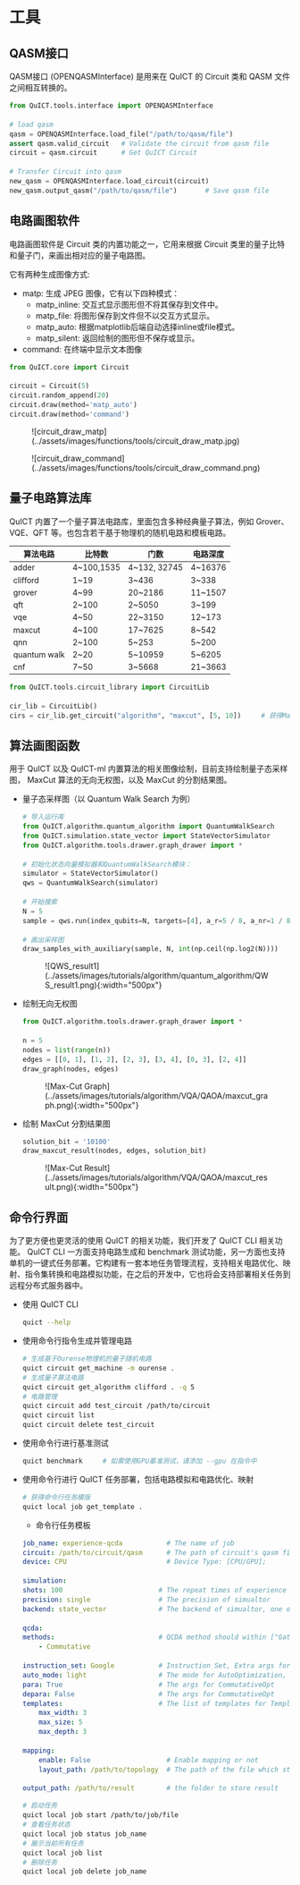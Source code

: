 # 工具

## QASM接口

QASM接口 (OPENQASMInterface) 是用来在 QuICT 的 Circuit 类和 QASM 文件之间相互转换的。

``` python
from QuICT.tools.interface import OPENQASMInterface

# load qasm
qasm = OPENQASMInterface.load_file("/path/to/qasm/file")
assert qasm.valid_circuit   # Validate the circuit from qasm file
circuit = qasm.circuit      # Get QuICT Circuit

# Transfer Circuit into qasm
new_qasm = OPENQASMInterface.load_circuit(circuit)
new_qasm.output_qasm("/path/to/qasm/file")       # Save qasm file
```

## 电路画图软件

电路画图软件是 Circuit 类的内置功能之一，它用来根据 Circuit 类里的量子比特和量子门，来画出相对应的量子电路图。

它有两种生成图像方式:

- matp: 生成 JPEG 图像，它有以下四种模式：
    - matp_inline: 交互式显示图形但不将其保存到文件中。
    - matp_file: 将图形保存到文件但不以交互方式显示。
    - matp_auto: 根据matplotlib后端自动选择inline或file模式。
    - matp_silent: 返回绘制的图形但不保存或显示。
- command: 在终端中显示文本图像

``` python
from QuICT.core import Circuit

circuit = Circuit(5)
circuit.random_append(20)
circuit.draw(method='matp_auto')
circuit.draw(method='command')
```

<figure markdown>
![circuit_draw_matp](../assets/images/functions/tools/circuit_draw_matp.jpg)
</figure>

<figure markdown>
![circuit_draw_command](../assets/images/functions/tools/circuit_draw_command.png)
</figure>


## 量子电路算法库

QuICT 内置了一个量子算法电路库，里面包含多种经典量子算法，例如 Grover、VQE、QFT 等。也包含若干基于物理机的随机电路和模板电路。

| 算法电路     | 比特数     | 门数         | 电路深度 |
| ------------ | ---------- | ------------ | -------- |
| adder        | 4~100,1535 | 4~132, 32745 | 4~16376  |
| clifford     | 1~19       | 3~436        | 3~338    |
| grover       | 4~99       | 20~2186      | 11~1507  |
| qft          | 2~100      | 2~5050       | 3~199    |
| vqe          | 4~50       | 22~3150      | 12~173   |
| maxcut       | 4~100      | 17~7625      | 8~542    |
| qnn          | 2~100      | 5~253        | 5~200    |
| quantum walk | 2~20       | 5~10959      | 5~6205   |
| cnf          | 7~50       | 3~5668       | 21~3663  |

```python
from QuICT.tools.circuit_library import CircuitLib

cir_lib = CircuitLib()
cirs = cir_lib.get_circuit("algorithm", "maxcut", [5, 10])     # 获得MaxCut算法电路，比特数为5-10
```


## 算法画图函数

用于 QuICT 以及 QuICT-ml 内置算法的相关图像绘制，目前支持绘制量子态采样图， MaxCut 算法的无向无权图，以及 MaxCut 的分割结果图。

- 量子态采样图（以 Quantum Walk Search 为例）
  
    ``` python
    # 导入运行库
    from QuICT.algorithm.quantum_algorithm import QuantumWalkSearch
    from QuICT.simulation.state_vector import StateVectorSimulator
    from QuICT.algorithm.tools.drawer.graph_drawer import *

    # 初始化状态向量模拟器和QuantumWalkSearch模块：
    simulator = StateVectorSimulator()
    qws = QuantumWalkSearch(simulator)

    # 开始搜索
    N = 5
    sample = qws.run(index_qubits=N, targets=[4], a_r=5 / 8, a_nr=1 / 8)

    # 画出采样图
    draw_samples_with_auxiliary(sample, N, int(np.ceil(np.log2(N))))
    ```

    <figure markdown>
    ![QWS_result1](../assets/images/tutorials/algorithm/quantum_algorithm/QWS_result1.png){:width="500px"}
    </figure>

- 绘制无向无权图
  
    ```python
    from QuICT.algorithm.tools.drawer.graph_drawer import *

    n = 5
    nodes = list(range(n))
    edges = [[0, 1], [1, 2], [2, 3], [3, 4], [0, 3], [2, 4]]
    draw_graph(nodes, edges)
    ```

    <figure markdown>
    ![Max-Cut Graph](../assets/images/tutorials/algorithm/VQA/QAOA/maxcut_graph.png){:width="500px"}
    </figure>

- 绘制 MaxCut 分割结果图
  
    ```python
    solution_bit = '10100'
    draw_maxcut_result(nodes, edges, solution_bit)
    ```

    <figure markdown>
    ![Max-Cut Result](../assets/images/tutorials/algorithm/VQA/QAOA/maxcut_result.png){:width="500px"}
    </figure>


## 命令行界面

为了更方便也更灵活的使用 QuICT 的相关功能，我们开发了 QuICT CLI 相关功能。 QuICT CLI 一方面支持电路生成和 benchmark 测试功能，另一方面也支持单机的一键式任务部署。它构建有一套本地任务管理流程，支持相关电路优化、映射、指令集转换和电路模拟功能，在之后的开发中，它也将会支持部署相关任务到远程分布式服务器中。

- 使用 QuICT CLI

    ``` sh
    quict --help
    ```

- 使用命令行指令生成并管理电路

    ``` sh
    # 生成基于Ourense物理机的量子随机电路
    quict circuit get_machine -m ourense .
    # 生成量子算法电路
    quict circuit get_algorithm clifford . -q 5
    # 电路管理
    quict circuit add test_circuit /path/to/circuit
    quict circuit list
    quict circuit delete test_circuit
    ```

- 使用命令行进行基准测试

    ``` sh
    quict benchmark     # 如需使用GPU基准测试，请添加 --gpu 在指令中
    ```

- 使用命令行进行 QuICT 任务部署，包括电路模拟和电路优化、映射

    ``` sh
    # 获得命令行任务模版
    quict local job get_template .
    ```

    - 命令行任务模板
    ```yml
    job_name: experience-qcda           # The name of job
    circuit: /path/to/circuit/qasm      # The path of circuit's qasm file
    device: CPU                         # Device Type: [CPU/GPU];

    simulation:
    shots: 100                        # The repeat times of experience
    precision: single                 # The precision of simualtor
    backend: state_vector             # The backend of simualtor, one of [unitary, state_vector, density_matrix].

    qcda:
    methods:                          # QCDA method should within ["GateTransform", "Clifford", "CliffordRz", "Commutative", "SymbolicClifford", "Template", "CNOT"]
        - Commutative

    instruction_set: Google           # Instruction Set, Extra args for GateTransform; one of ["USTC", "Google", "IBMQ", "IonQ", "Nam", "Origin"]
    auto_mode: light                  # The mode for AutoOptimization, one of [light, heavy]
    para: True                        # The args for CommutativeOpt
    depara: False                     # The args for CommutativeOpt
    templates:                        # The list of templates for TemplateOpt
        max_width: 3
        max_size: 5
        max_depth: 3

    mapping:
        enable: False                   # Enable mapping or not
        layout_path: /path/to/topology  # The path of the file which store the topology

    output_path: /path/to/result        # the folder to store result
    ```

    ```sh
    # 启动任务
    quict local job start /path/to/job/file
    # 查看任务状态
    quict local job status job_name
    # 展示当前所有任务
    quict local job list
    # 删除任务
    quict local job delete job_name
    ```
